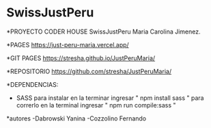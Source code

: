 # SwissJustPeru

*PROYECTO CODER HOUSE  SwissJustPeru  Maria Carolina Jimenez.


*PAGES
https://just-peru-maria.vercel.app/


*GIT PAGES
https://stresha.github.io/JustPeruMaria/


*REPOSITORIO 
https://github.com/stresha/JustPeruMaria/


*DEPENDENCIAS:
- SASS 
para instalar en la terminar ingresar " npm install sass "
para correrlo  en la terminal ingresar " npm run compile:sass "

*autores
-Dabrowski Yanina
-Cozzolino Fernando 